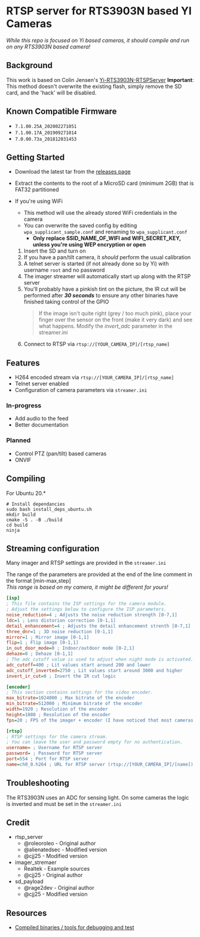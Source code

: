# RTSP server for RTS3903N based YI Cameras
*While this repo is focused on Yi based cameras, it should compile and run on any RTS3903N based camera!*

## Background
This work is based on Colin Jensen's [Yi-RTS3903N-RTSPServer](https://github.com/cjj25/Yi-RTS3903N-RTSPServer)
**Important**: This method doesn't overwrite the existing flash, simply remove the SD card, and the 'hack' will be disabled.

## Known Compatible Firmware
- `7.1.00.25A_202002271051`
- `7.1.00.17A_201909271014`
- `7.0.00.73a_201812031453`

## Getting Started
- Download the latest tar from the [releases page](https://github.com/NoahMaceri/RTS3903N-RTSP/releases)
- Extract the contents to the root of a MicroSD card (minimum 2GB) that is FAT32 partitioned
- If you're using WiFi
  - This method will use the already stored WiFi credentials in the camera
  - You can overwrite the saved config by editing `wpa_supplicant_sample.conf` and renaming to `wpa_supplicant.conf` 
    - **Only replace SSID_NAME_OF_WIFI and WIFI_SECRET_KEY, unless you're using WEP encryption or open**
      
  1. Insert the SD and turn on
  2. If you have a pan/tilt camera, it _should_ perform the usual calibration
  3. A telnet server is started (if not already done so by Yi) with username `root` and no password
  4. The imager streamer will automatically start up along with the RTSP server
  6. You'll probably have a pinkish tint on the picture, the IR cut will be performed after ***30 seconds*** to ensure any other binaries have finished taking control of the GPIO
     > If the image isn't quite right (grey / too much pink), place your finger over the sensor on the front (make it very dark) and see what happens. Modify the _invert_adc_ parameter in the streamer.ini
  7. Connect to RTSP via `rtsp://[YOUR_CAMERA_IP]/[rtsp_name]`

## Features
- H264 encoded stream via `rtsp://[YOUR_CAMERA_IP]/[rtsp_name]`
- Telnet server enabled
- Configuration of camera parameters via `streamer.ini`

### In-progress
- Add audio to the feed
- Better documentation

### Planned
- Control PTZ (pan/tilt) based cameras
- ONVIF

## Compiling
For Ubuntu 20.*
```
# Install dependancies
sudo bash install_deps_ubuntu.sh
mkdir build
cmake -S . -B ./build
cd build
ninja
```

## Streaming configuration
Many imager and RTSP settings are provided in the `streamer.ini`

The range of the parameters are provided at the end of the line comment in the format [min-max,step] \
_This range is based on my camera, it might be different for yours!_
```ini
[isp]
; This file contains the ISP settings for the camera module.
; Adjust the settings below to configure the ISP parameters.
noise_reduction=4 ; Adjusts the noise reduction strength [0-7,1]
ldc=1 ; Lens distorion correction [0-1,1]
detail_enhancement=4 ; Adjusts the detail enhancement strenth [0-7,1]
three_dnr=1 ; 3D noise reduction [0-1,1]
mirror=1 ; Mirror image [0-1,1]
flip=1 ; Flip image [0-1,1]
in_out_door_mode=0 ; Indoor/outdoor mode [0-2,1]
dehaze=0 ; Dehaze [0-1,1]
; The adc_cutoff value is used to adjust when night mode is activated.
adc_cutoff=400 ; Lit values start around 200 and lower
adc_cutoff_inverted=2750 ; Lit values start around 3000 and higher
invert_ir_cut=0 ; Invert the IR cut logic

[encoder]
; This section contains settings for the video encoder.
max_bitrate=1024000 ; Max bitrate of the encoder
min_bitrate=512000 ; Minimum bitrate of the encoder
width=1920 ; Resolution of the encoder
height=1080 ; Resolution of the encoder
fps=20 ; FPS of the imager + encoder (I have noticed that most cameras can not effectively reach 30 FPS)

[rtsp]
; RTSP settings for the camera stream.
; You can leave the user and password empty for no authentication.
username= ; Username for RTSP server
password= ; Password for RTSP server
port=554 ; Port for RTSP server
name=ch0_0.h264 ; URL for RTSP server (rtsp://[YOUR_CAMERA_IP]/[name])
```

## Troubleshooting
The RTS3903N uses an ADC for sensing light. On some cameras the logic is inverted and must be set in the `streamer.ini`

## Credit
- rtsp_server
  - @roleoroleo - Original author
  - @alienatedsec - Modified version
  - @cjj25 - Modified version
- imager_stremaer
  - Realtek - Example sources 
  - @cjj25 - Original author
- sd_payload 
  - @rage2dev - Original author
  - @cjj25 - Modified version

## Resources
- [Compiled binaries / tools for debugging and test](https://github.com/cjj25/RTS3903N-Tools)
